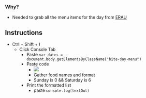 ### Why?
- Needed to grab all the menu items for the day from [ERAU](http://menus.sodexomyway.com/BiteMenu/Menu?menuId=189&locationId=94144001&whereami=https://eraudining.sodexomyway.com/dining-near-me/refueling-station)

## Instructions
- Ctrl + Shift + I
  - Click  Console Tab
    - Paste `var dates = document.body.getElementsByClassName("bite-day-menu")`
    - Paste code 
      - ![](https://i.imgur.com/jLfRpf4.png)
      - Gather food names and format
      - Sunday is 0 && Saturday is 6
    - Print the formatted list
      - paste `console.log(textOut)`
